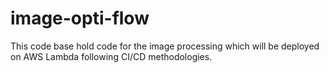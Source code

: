# image-opti-flow
This code base hold code for the image processing which will be deployed on AWS Lambda following CI/CD methodologies.
